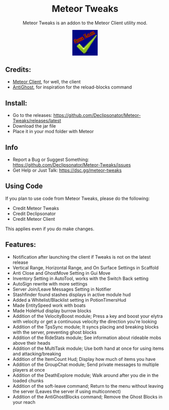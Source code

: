 <div align="center">
  <h1>Meteor Tweaks</h1>
    <p>Meteor Tweaks is an addon to the Meteor Client utility mod.</p>
  <img src="src/main/resources/assets/meteortweaks/icon.png" alt="Meteor Tweaks Logo" width="16%"/>
</div>  

## Credits:
- [Meteor Client](https://github.com/meteordevelopment/meteor-client), for well, the client
- [AntiGhost](https://www.curseforge.com/minecraft/mc-mods/antighost), for inspiration for the reload-blocks command

## Install:  
- Go to the releases: https://github.com/Declipsonator/Meteor-Tweaks/releases/latest
- Download the jar file
- Place it in your mod folder with Meteor

## Info
- Report a Bug or Suggest Something: https://github.com/Declipsonator/Meteor-Tweaks/issues
- Get Help or Just Talk: https://dsc.gg/meteor-tweaks

## Using Code
If you plan to use code from Meteor Tweaks, please do the following:
- Credit Meteor Tweaks
- Credit Declipsonator
- Credit Meteor Client

This applies even if you do make changes.

## Features:
- Notification after launching the client if Tweaks is not on the latest release
- Vertical Range, Horizontal Range, and On Surface Settings in Scaffold
- Anti Close and GhostMove Setting in Gui Move
- Inventory Setting in AutoTool, works with the Switch Back setting
- AutoSign rewrite with more settings
- Server Join/Leave Messages Setting in Notifier
- Stashfinder found stashes displays in active module hud
- Added a Whitelist/Blacklist setting in PotionTimersHud
- Made EntitySpeed work with boats
- Made HoleHud display burrow blocks 
- Addition of the VelocityBoost module; Press a key and boost your elytra with velocity or get a continuous velocity the direction you're looking
- Addition of the TpsSync module; It syncs placing and breaking blocks with the server, preventing ghost blocks
- Addition of the RideStats module; See information about rideable mobs above their heads
- Addition of the MultiTask module; Use both hand at once for using items and attacking/breaking
- Addition of the ItemCount Hud; Display how much of items you have
- Addition of the GroupChat module; Send private messages to multiple players at once
- Addition of the DeathExplore module; Walk around after you die in the loaded chunks
- Addition of the soft-leave command; Return to the menu without leaving the server (Leaves the server if using multiconnect)
- Addition of the AntiGhostBlocks command; Remove the Ghost Blocks in your reach
